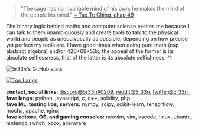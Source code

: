 > "The sage has no invariable mind of his own; he makes the mind of the people his mind." [~ Tao Te Ching, chap 49](http://classics.mit.edu/Lao/taote.2.ii.html)

The binary logic behind maths and computer science excites me because I can talk to them unambiguously and create tools to talk to the physical world and people as unequivocally as possible, depending on how precise yet perfect my tools are. I have good times when doing pure math (esp abstract algebra) and/or 420+69+53x; the appeal of the former is its absolute selflessness, that of the latter is its absolute selfishness. ^^

![5r33n's GitHub stats](https://github-readme-stats.vercel.app/api?username=5r33n&show_icons=true&theme=merko)

[![Top Langs](https://github-readme-stats.vercel.app/api/top-langs/?username=anuraghazra&theme=merko&layout=compact)](https://github.com/anuraghazra/github-readme-stats)

**contact, social links:** [discord@5r33n#0209](https://discord.com/users/988920311552548884), [reddit@5r33n](https://www.reddit.com/user/5r33n), [twitter@5r33n_](https://www.twitter.com/5r33n_) <br>
**fave langs:** python, javascript, c, c++, solidity, php <br>
**fave ML, testing libs, servers:** nympy, scipy, scikit-learn, tensorflow, mocha, apache,nginx <br>
**fave editors, OS, and gaming consoles:** neovim, vim, vscode, linux, ubuntu, nintendo switch, xbox, alienware
